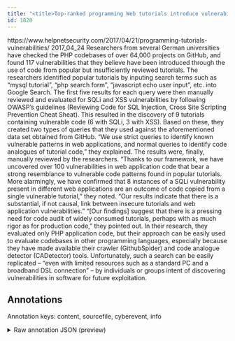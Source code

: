 ```yaml
---
title: "<title>Top-ranked programming Web tutorials introduce vulnerabilities into software - Help Net Security</title>"
id: 1828
---
```


<title>Top-ranked programming Web tutorials introduce vulnerabilities into software - Help Net Security</title>
<source> https://www.helpnetsecurity.com/2017/04/21/programming-tutorials-vulnerabilities/ </source>
<date> 2017_04_24 </date>
<text>
Researchers from several German universities have checked the PHP codebases of over 64,000 projects on GitHub, and found 117 vulnerabilities that they believe have been introduced through the use of code from popular but insufficiently reviewed tutorials.
The researchers identified popular tutorials by inputing search terms such as “mysql tutorial”, “php search form”, “javascript echo user input”, etc. into Google Search.
The first five results for each query were then manually reviewed and evaluated for SQLi and XSS vulnerabilities by following OWASP’s guidelines (Reviewing Code for SQL Injection, Cross Site Scripting Prevention Cheat Sheat). This resulted in the discovery of 9 tutorials containing vulnerable code (6 with SQLi, 3 with XSS). 
Based on these, they created two types of queries that they used against the aforementioned data set obtained from GitHub. “We use strict queries to identify known vulnerable patterns in web applications, and normal queries to identify code analogues of tutorial code,” they explained. 
The results were, finally, manually reviewed by the researchers.
“Thanks to our framework, we have uncovered over 100 vulnerabilities in web application code that bear a strong resemblance to vulnerable code patterns found in popular tutorials. More alarmingly, we have confirmed that 8 instances of a SQLi vulnerability present in different web applications are an outcome of code copied from a single vulnerable tutorial,” they noted. “Our results indicate that there is a substantial, if not causal, link between insecure tutorials and web application vulnerabilities.”
“[Our findings] suggest that there is a pressing need for code audit of widely consumed tutorials, perhaps with as much rigor as for production code,” they pointed out.
In their research, they evaluated only PHP application code, but their approach can be easily used to evaluate codebases in other programming languages, especially because they have made available their crawler (GithubSpider) and code analogue detector (CADetector) tools.
Unfortunately, such a search can be easily replicated – “even with limited resources such as a standard PC and a broadband DSL connection” – by individuals or groups intent of discovering vulnerabilities in software for future exploitation.
</text>



## Annotations

Annotation keys: content, sourcefile, cyberevent, info

<details>
<summary>Raw annotation JSON (preview)</summary>

```json
{
  "content": "Researchers from several German universities have checked the PHP codebases of over 64,000 projects on GitHub, and found 117 vulnerabilities that they believe have been introduced through the use of code from popular but insufficiently reviewed tutorials. The researchers identified popular tutorials by inputing search terms such as \u201cmysql tutorial\u201d, \u201cphp search form\u201d, \u201cjavascript echo user input\u201d, etc. into Google Search. The first five results for each query were then manually reviewed and evaluated for SQLi and XSS vulnerabilities by following OWASP\u2019s guidelines (Reviewing Code for SQL Injection, Cross Site Scripting Prevention Cheat Sheat). This resulted in the discovery of 9 tutorials containing vulnerable code (6 with SQLi, 3 with XSS).  Based on these, they created two types of queries that they used against the aforementioned data set obtained from GitHub. \u201cWe use strict queries to identify known vulnerable patterns in web applications, and normal queries to identify code analogues of tutorial code,\u201d they explained.  The results were, finally, manually reviewed by the researchers. \u201cThanks to our framework, we have uncovered over 100 vulnerabilities in web application code that bear a strong resemblance to vulnerable code patterns found in popular tutorials. More alarmingly, we have confirmed that 8 instances of a SQLi vulnerability present in different web applications are an outcome of code copied from a single vulnerable tutorial,\u201d they noted. \u201cOur results indicate that there is a substantial, if not causal, link between insecure tutorials and web application vulnerabilities.\u201d \u201c[Our findings] suggest that there is a pressing need for code audit of widely consumed tutorials, perhaps with as much rigor as for production code,\u201d they pointed out. In their research, they evaluated only PHP application code, but their approach can be easily used to evaluate codebases in other programming languages, especially because they have made available their crawler (GithubSpider) and code analogue detector (CADetector) tools. Unfortunately, such a search can be easily replicated \u2013 \u201ceven with limited resources such as a standard PC and a broadband DSL connection\u201d \u2013 by individuals or groups intent of discovering vulnerabilities in software for future exploitation.",
  "sourcefile": "1828.txt",
  "cyberevent": {
    "hopper": [
      {
        "index": 0,
        "relation": "Same",
        "events": [
          {
            "index": "E1",
            "type": "Vulnerability-related",
            "realis": "Actual",
            "nugget": {
              "startOffset": 115,
              "index": "T1",
              "endOffset": 120,
              "text": "found"
            },
            "argument": [
              {
                "index": "T5",
                "external_reference": {
                  "wikidataid": "Q364"
                },
                "endOffset": 109,
                "role": {
                  "type": "Vulnerable_System"
                },
                "text": "GitHub",
                "startOffset": 103,
                "type": "System"
              },
              {
                "index": "T2",
                "text": "117 vulnerabilities",
                "endOffset": 140,
                "role": {
                  "type": "Vulnerability"
                },
                "startOffset": 121,
                "type": "Vulnerability"
              },
              {
                "index": "T3",
                "text": "the PHP codebases",
                "endOffset": 75,
                "role": {
                  "type": "Vulnerability"
                },
                "startOffset": 58,
                "type": "Vulnerability"
              },
              {
                "index": "T4",
                "text": "Researchers",
                "endOffset": 11,
                "role": {

```
</details>
